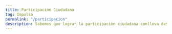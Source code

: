 ```yaml
---
title: Participación Ciudadana
tag: Impulsa
permalink: "/participacion"
description: Sabemos que lograr la participación ciudadana conlleva desafíos ¡Hagámosla real! Pasa de la teoría a la práctica con herramientas que te permitan concretar proyectos, sueños e impulsar iniciativas ciudadanas.
---
```

